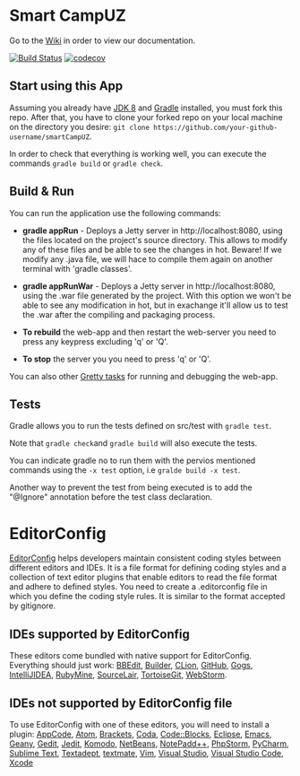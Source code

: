 # Smart CampUZ

Go to the [Wiki](https://github.com/UNIZAR-30249-2016-SmartCampUZ/smartCampUZ/wiki) in order to view our documentation.

[![Build Status](https://travis-ci.org/UNIZAR-30249-2016-SmartCampUZ/smartCampUZ.svg?branch=master)](https://travis-ci.org/UNIZAR-30249-2016-SmartCampUZ/smartCampUZ)
[![codecov](https://codecov.io/gh/nebur395/smartCampUZ/branch/master/graph/badge.svg)](https://codecov.io/gh/nebur395/smartCampUZ)


## Start using this App

Assuming you already have [JDK 8](http://www.oracle.com/technetwork/java/javase/downloads/jdk8-downloads-2133151.html) and [Gradle](https://docs.gradle.org/current/userguide/installation.html) installed, you must fork this repo. After that, you have to clone your forked repo on your local machine on the directory you desire: `git clone https://github.com/your-github-username/smartCampUZ`.

In order to check that everything is working well, you can execute the commands `gradle build` or `gradle check`.  

## Build & Run

You can run the application use the following commands:

- **gradle appRun** - Deploys a Jetty server in http://localhost:8080, using the files located on the project's source directory.
This allows to modify any of these files and be able to see the changes in hot. Beware! If we modify any .java file, 
we will hace to compile them again on another terminal with 'gradle classes'.

- **gradle appRunWar** - Deploys a Jetty server in http://localhost:8080, using the .war file generated by the project. With this option
we won't be able to see any modification in hot, but in exachange it'll allow us to test the .war after the compiling and 
packaging process.

- **To rebuild** the web-app and then restart the web-server you need to press any keypress excluding 'q' or 'Q'.

- **To stop** the server you you need to press 'q' or 'Q'.

You can also other [Gretty tasks](http://akhikhl.github.io/gretty-doc/Gretty-tasks) for running and debugging the web-app.

## Tests

Gradle allows you to run the tests defined on src/test with `gradle test`.

Note that `gradle check`and `gradle build` will also execute the tests.

You can indicate gradle no to run them with the pervios mentioned commands using the `-x test` option, i.e `gralde build -x test`.

Another way to prevent the test from being executed is to add the "@Ignore" annotation before the test class declaration.

# EditorConfig 
[EditorConfig](http://editorconfig.org/) helps developers maintain consistent coding styles between different editors and IDEs. It is a file format for defining coding styles and a collection of text editor plugins that enable editors to read the file format and adhere to defined styles.
You need to create a .editorconfig file in which you define the coding style rules. It is similar to the format accepted by gitignore.

## IDEs supported by EditorConfig
These editors come bundled with native support for EditorConfig. Everything should just work: [BBEdit](http://www.barebones.com/support/technotes/editorconfig.html), [Builder](https://wiki.gnome.org/Apps/Builder/Features#EditorConfig), [CLion](https://github.com/JetBrains/intellij-community/tree/master/plugins/editorconfig), [GitHub](https://github.com/RReverser/github-editorconfig#readme), [Gogs](https://gogs.io/), [IntelliJIDEA](https://github.com/JetBrains/intellij-community/tree/master/plugins/editorconfig), [RubyMine](https://github.com/JetBrains/intellij-community/tree/master/plugins/editorconfig), [SourceLair](https://www.sourcelair.com/features/editorconfig), [TortoiseGit](https://tortoisegit.org/), [WebStorm](https://github.com/JetBrains/intellij-community/tree/master/plugins/editorconfig).

## IDEs not supported by EditorConfig file

To use EditorConfig with one of these editors, you will need to install a plugin: [AppCode](https://plugins.jetbrains.com/plugin/7294), [Atom](https://github.com/sindresorhus/atom-editorconfig#readme), [Brackets](https://github.com/kidwm/brackets-editorconfig/), [Coda](https://panic.com/coda/plugins.php#Plugins), [Code::Blocks](https://github.com/editorconfig/editorconfig-codeblocks#readme), [Eclipse](https://github.com/ncjones/editorconfig-eclipse#readme), [Emacs](https://github.com/editorconfig/editorconfig-emacs#readme), [Geany](https://github.com/editorconfig/editorconfig-geany#readme), [Gedit](https://github.com/editorconfig/editorconfig-gedit#readme), [Jedit](https://github.com/editorconfig/editorconfig-jedit#readme), [Komodo](http://komodoide.com/packages/addons/editorconfig/), [NetBeans](https://github.com/welovecoding/editorconfig-netbeans#readme), [NotePadd++](https://github.com/editorconfig/editorconfig-notepad-plus-plus#readme), [PhpStorm](https://plugins.jetbrains.com/plugin/7294), [PyCharm](https://plugins.jetbrains.com/plugin/7294), [Sublime Text](https://github.com/sindresorhus/editorconfig-sublime#readme), [Textadept](https://github.com/editorconfig/editorconfig-textadept#readme), [textmate](https://github.com/Mr0grog/editorconfig-textmate#readme), [Vim](https://github.com/editorconfig/editorconfig-vim#readme), [Visual Studio](https://github.com/editorconfig/editorconfig-visualstudio#readme), [Visual Studio Code](https://marketplace.visualstudio.com/items?itemName=EditorConfig.EditorConfig), [Xcode](https://github.com/MarcoSero/EditorConfig-Xcode)
